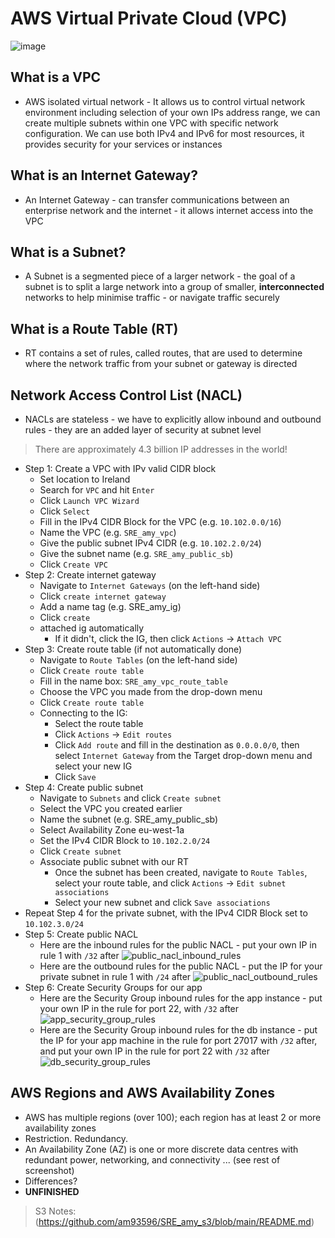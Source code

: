 # AWS Virtual Private Cloud (VPC)

![image](https://user-images.githubusercontent.com/88166874/132207816-f0b0c4c3-150a-4a52-a5c7-631592bba387.png)

## What is a VPC
- AWS isolated virtual network - It allows us to control virtual network environment including selection of your own IPs address range, we can create multiple subnets within one VPC with specific network configuration. We can use both IPv4 and IPv6 for most resources, it provides security for your services or instances  

## What is an Internet Gateway?
- An Internet Gateway - can transfer communications between an enterprise network and the internet - it allows internet access into the VPC  

## What is a Subnet?
- A Subnet is a segmented piece of a larger network - the goal of a subnet is to split a large network into a group of smaller, **interconnected** networks to help minimise traffic - or navigate traffic securely  

## What is a Route Table (RT)
- RT contains a set of rules, called routes, that are used to determine where the network traffic from your subnet or gateway is directed  

## Network Access Control List (NACL)
- NACLs are stateless - we have to explicitly allow inbound and outbound rules - they are an added layer of security at subnet level  

> There are approximately 4.3 billion IP addresses in the world!  

- Step 1: Create a VPC with IPv valid CIDR block
  - Set location to Ireland
  - Search for `VPC` and hit `Enter`
  - Click `Launch VPC Wizard`
  - Click `Select`
  - Fill in the IPv4 CIDR Block for the VPC (e.g. `10.102.0.0/16`)
  - Name the VPC (e.g. `SRE_amy_vpc`)
  - Give the public subnet IPv4 CIDR (e.g. `10.102.2.0/24`)
  - Give the subnet name (e.g. `SRE_amy_public_sb`)
  - Click `Create VPC`
- Step 2: Create internet gateway
  - Navigate to `Internet Gateways` (on the left-hand side)
  - Click `create internet gateway`
  - Add a name tag (e.g. SRE_amy_ig)
  - Click `create`
  - attached ig automatically
    - If it didn't, click the IG, then click `Actions` -> `Attach VPC`
- Step 3: Create route table (if not automatically done)
  - Navigate to `Route Tables` (on the left-hand side)
  - Click `Create route table`
  - Fill in the name box: `SRE_amy_vpc_route_table`
  - Choose the VPC you made from the drop-down menu
  - Click `Create route table`
  - Connecting to the IG:
    - Select the route table
    - Click `Actions` -> `Edit routes`
    - Click `Add route` and fill in the destination as `0.0.0.0/0`, then select `Internet Gateway` from the Target drop-down menu and select your new IG
    - Click `Save`
- Step 4: Create public subnet
  - Navigate to `Subnets` and click `Create subnet`
  - Select the VPC you created earlier
  - Name the subnet (e.g. SRE_amy_public_sb)
  - Select Availability Zone eu-west-1a
  - Set the IPv4 CIDR Block to `10.102.2.0/24`
  - Click `Create subnet`
  - Associate public subnet with our RT
    - Once the subnet has been created, navigate to `Route Tables`, select your route table, and click `Actions` -> `Edit subnet associations`
    - Select your new subnet and click `Save associations`
- Repeat Step 4 for the private subnet, with the IPv4 CIDR Block set to `10.102.3.0/24`
- Step 5: Create public NACL
  - Here are the inbound rules for the public NACL - put your own IP in rule 1 with `/32` after
![public_nacl_inbound_rules](https://user-images.githubusercontent.com/88166874/132323496-3b94c814-21ec-4d75-94e7-4daeeed0e249.jpg)
  - Here are the outbound rules for the public NACL - put the IP for your private subnet in rule 1 with `/24` after
![public_nacl_outbound_rules](https://user-images.githubusercontent.com/88166874/132323508-c356f68a-2b94-4fd9-9f23-c1f271796bb9.PNG)
- Step 6: Create Security Groups for our app
  - Here are the Security Group inbound rules for the app instance - put your own IP in the rule for port 22, with `/32` after
![app_security_group_rules](https://user-images.githubusercontent.com/88166874/132345857-6367d4d7-bc32-47ca-b2d2-8f4697b25d64.jpg)
  - Here are the Security Group inbound rules for the db instance - put the IP for your app machine in the rule for port 27017 with `/32` after, and put your own IP in the rule for port 22 with `/32` after
 ![db_security_group_rules](https://user-images.githubusercontent.com/88166874/132345001-99f5cefc-0079-48ad-936d-f47676c4e3f5.jpg)


## AWS Regions and AWS Availability Zones
- AWS has multiple regions (over 100); each region has at least 2 or more availability zones
- Restriction. Redundancy. 
- An Availability Zone (AZ) is one or more discrete data centres with redundant power, networking, and connectivity ... (see rest of screenshot)
- Differences?
- **UNFINISHED**

> S3 Notes: (https://github.com/am93596/SRE_amy_s3/blob/main/README.md)
